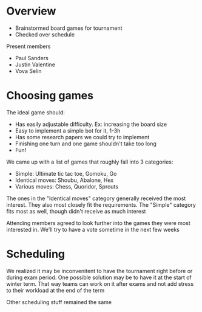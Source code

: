# Overview
 - Brainstormed board games for tournament
 - Checked over schedule

Present members
 - Paul Sanders
 - Justin Valentine
 - Vova Selin

# Choosing games

The ideal game should:

 - Has easily adjustable difficulty. Ex: increasing the board size
 - Easy to implement a simple bot for it, 1-3h
 - Has some research papers we could try to implement
 - Finishing one turn and one game shouldn't take too long
 - Fun!

We came up with a list of games that roughly fall into 3 categories:

 - Simple: Ultimate tic tac toe, Gomoku, Go
 - Identical moves: Shoubu, Abalone, Hex
 - Various moves: Chess, Quoridor, Sprouts

The ones in the "Identical moves" category generally received the most interest.
They also most closely fit the requirements. The "Simple" category fits most as
well, though didn't receive as much interest

Attending members agreed to look further into the games they were most
interested in. We'll try to have a vote sometime in the next few weeks

# Scheduling

We realized it may be inconvenitent to have the tournament right before or
during exam period. One possible solution may be to have it at the start of
winter term. That way teams can work on it after exams and not add stress to
their workload at the end of the term

Other scheduling stuff remained the same
